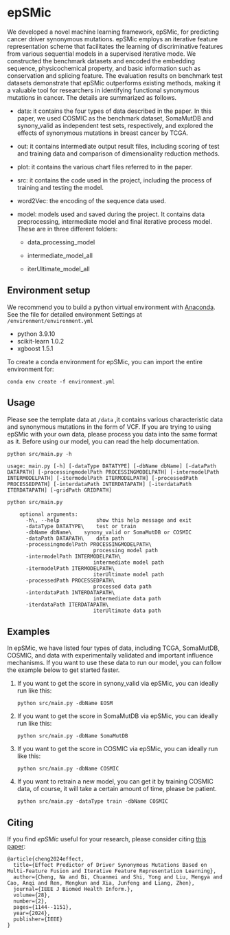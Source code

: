 # epSMic
We developed a novel machine learning framework, epSMic, for predicting cancer driver synonymous mutations. epSMic employs an iterative feature representation scheme that facilitates the learning of discriminative features from various sequential models in a supervised iterative mode. We constructed the benchmark datasets and encoded the embedding sequence, physicochemical property, and basic information such as conservation and splicing feature. The evaluation results on benchmark test datasets demonstrate that epSMic outperforms existing methods, making it a valuable tool for researchers in identifying functional synonymous mutations in cancer.
The details are summarized as follows. 

* data: it contains the four types of data described in the paper. In this paper, we used COSMIC as the benchmark dataset, SomaMutDB and synony_valid as independent test sets, respectively, and explored the effects of synonymous mutations in breast cancer by TCGA.

* out: it contains intermediate output result files, including scoring of test and training data and comparison of dimensionality reduction methods.

* plot: it contains the various chart files referred to in the paper.

* src: it contains the code used in the project, including the process of training and testing the model.

* word2Vec: the encoding of the sequence data used.

* model: models used and saved during the project. It contains data preprocessing, intermediate model and final iterative process model. These are in three different folders:

  * data_processing_model

  * intermediate_model_all

  * iterUltimate_model_all

    
## Environment setup
We recommend you to build a python virtual environment with [Anaconda](https://docs.anaconda.com/anaconda/). See the file for detailed environment Settings at  `/environment/environment.yml` 

* python 3.9.10
* scikit-learn 1.0.2
* xgboost  1.5.1

To create a conda environment for epSMic, you can import the entire environment for:

```
conda env create -f environment.yml
```



## Usage

Please see the template data at `/data` ,it contains various characteristic data and synonymous mutations in the form of VCF. If you are trying to using epSMic with your own data, please process you data into the same format as it. Before using our model, you can read the help documentation.

```
python src/main.py -h

usage: main.py [-h] [-dataType DATATYPE] [-dbName dbName] [-dataPath DATAPATH] [-processingmodelPath PROCESSINGMODELPATH] [-intermodelPath INTERMODELPATH] [-itermodelPath ITERMODELPATH] [-processedPath PROCESSEDPATH] [-interdataPath INTERDATAPATH] [-iterdataPath ITERDATAPATH] [-gridPath GRIDPATH]
```



```
python src/main.py 

    optional arguments:
      -h\, --help            show this help message and exit
      -dataType DATATYPE\    test or train
      -dbName dbName\    synony_valid or SomaMutDB or COSMIC
      -dataPath DATAPATH\    data path
      -processingmodelPath PROCESSINGMODELPATH\
                            processing model path
      -intermodelPath INTERMODELPATH\
                            intermediate model path
      -itermodelPath ITERMODELPATH\
                            iterUltimate model path
      -processedPath PROCESSEDPATH\
                            processed data path
      -interdataPath INTERDATAPATH\
                            intermediate data path
      -iterdataPath ITERDATAPATH\
                            iterUltimate data path

```



## Examples

In epSMic, we have listed four types of data, including TCGA, SomaMutDB, COSMIC, and data with experimentally validated and important influence mechanisms. If you want to use these data to run our model, you can follow the example below to get started faster.

1. If you want to get the score in synony_valid via epSMic, you can ideally run like this:

   ```
   python src/main.py -dbName EOSM
   ```

2. If you want to get the score in SomaMutDB via epSMic, you can ideally run like this:

   ```
   python src/main.py -dbName SomaMutDB
   ```

3. If you want to get the score in COSMIC via epSMic, you can ideally run like this:

   ```
   python src/main.py -dbName COSMIC
   ```

5. If you want to retrain a new model, you can get it by training COSMIC data, of course, it will take a certain amount of time, please be patient.

   ```
   python src/main.py -dataType train -dbName COSMIC
   ```



## Citing

If you find *epSMic* useful for your research, please consider citing [this paper](https://ieeexplore.ieee.org/abstract/document/10360234):

```
@article{cheng2024effect,
  title={Effect Predictor of Driver Synonymous Mutations Based on Multi-Feature Fusion and Iterative Feature Representation Learning},
  author={Cheng, Na and Bi, Chuanmei and Shi, Yong and Liu, Mengya and Cao, Anqi and Ren, Mengkun and Xia, Junfeng and Liang, Zhen},
  journal={IEEE J Biomed Health Inform.},
  volume={28},
  number={2},
  pages={1144--1151},
  year={2024},
  publisher={IEEE}
}
```

